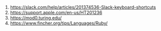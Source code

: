 1. https://slack.com/help/articles/201374536-Slack-keyboard-shortcuts
2. https://support.apple.com/en-us/HT201236
3. https://mod0.turing.edu/
4. https://www.fincher.org/tips/Languages/Ruby/
